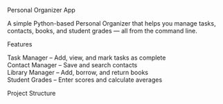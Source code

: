 Personal Organizer App

A simple Python-based Personal Organizer that helps you manage tasks, contacts, books, and student grades — all from the command line.



Features

Task Manager – Add, view, and mark tasks as complete  
Contact Manager – Save and search contacts  
Library Manager – Add, borrow, and return books  
Student Grades – Enter scores and calculate averages  

Project Structure
